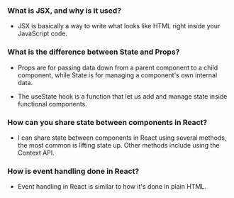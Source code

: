 ### What is JSX, and why is it used? ###

 - JSX is basically a way to write what looks like HTML right inside your JavaScript code.

### What is the difference between State and Props? ###

 - Props are for passing data down from a parent component to a child component, while State is for managing a component's own internal data.

 - The useState hook is a function that let us add and manage state inside functional components.

### How can you share state between components in React? ###

 - I can share state between components in React using several methods, the most common is lifting state up. Other methods include using the Context API.

### How is event handling done in React? ###

 - Event handling in React is similar to how it's done in plain HTML.
